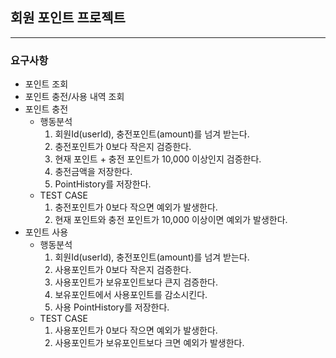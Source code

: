 ## 회원 포인트 프로젝트

***

### 요구사항

- 포인트 조회
- 포인트 충전/사용 내역 조회
- 포인트 충전
    - 행동분석
        1. 회원Id(userId), 충전포인트(amount)를 넘겨 받는다.
        2. 충전포인트가 0보다 작은지 검증한다.
        3. 현재 포인트 + 충전 포인트가 10,000 이상인지 검증한다.
        4. 충전금액을 저장한다.
        5. PointHistory를 저장한다.
    - TEST CASE
        1. 충전포인트가 0보다 작으면 예외가 발생한다.
        2. 현재 포인트와 충전 포인트가 10,000 이상이면 예외가 발생한다.
- 포인트 사용
    - 행동분석
        1. 회원Id(userId), 충전포인트(amount)를 넘겨 받는다.
        2. 사용포인트가 0보다 작은지 검증한다.
        3. 사용포인트가 보유포인트보다 큰지 검증한다.
        4. 보유포인트에서 사용포인트를 감소시킨다.
        5. 사용 PointHistory를 저장한다.
    - TEST CASE
        1. 사용포인트가 0보다 작으면 예외가 발생한다.
        2. 사용포인트가 보유포인트보다 크면 예외가 발생한다.
